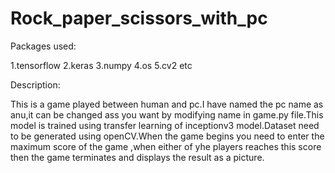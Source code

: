 # Rock_paper_scissors_with_pc

Packages used:

1.tensorflow
2.keras
3.numpy
4.os
5.cv2 etc

Description:

This is a game played between human and pc.I have named the pc name as anu,it can be changed ass you want by modifying name in game.py file.This model is trained using transfer learning of inceptionv3 model.Dataset need to be generated using openCV.When the game begins you need to enter the maximum score of the game ,when either of yhe players reaches this score then the game terminates and displays the result as a picture. 
